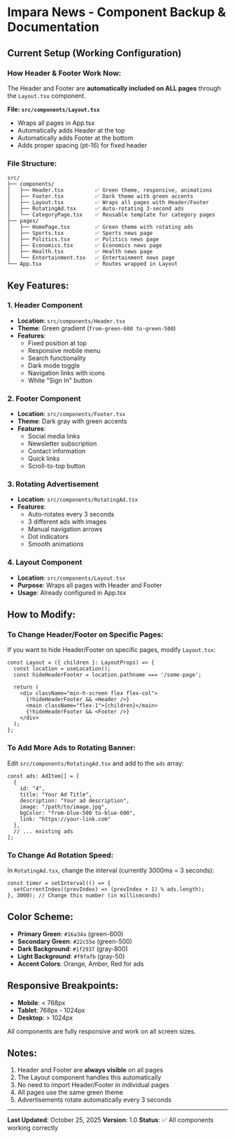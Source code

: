 # Impara News - Component Backup & Documentation

## Current Setup (Working Configuration)

### How Header & Footer Work Now:

The Header and Footer are **automatically included on ALL pages** through the `Layout.tsx` component.

**File: `src/components/Layout.tsx`**
- Wraps all pages in App.tsx
- Automatically adds Header at the top
- Automatically adds Footer at the bottom
- Adds proper spacing (pt-16) for fixed header

### File Structure:

```
src/
├── components/
│   ├── Header.tsx          ✅ Green theme, responsive, animations
│   ├── Footer.tsx          ✅ Dark theme with green accents
│   ├── Layout.tsx          ✅ Wraps all pages with Header/Footer
│   ├── RotatingAd.tsx      ✅ Auto-rotating 3-second ads
│   └── CategoryPage.tsx    ✅ Reusable template for category pages
├── pages/
│   ├── HomePage.tsx        ✅ Green theme with rotating ads
│   ├── Sports.tsx          ✅ Sports news page
│   ├── Politics.tsx        ✅ Politics news page
│   ├── Economics.tsx       ✅ Economics news page
│   ├── Health.tsx          ✅ Health news page
│   └── Entertainment.tsx   ✅ Entertainment news page
└── App.tsx                 ✅ Routes wrapped in Layout
```

## Key Features:

### 1. Header Component
- **Location**: `src/components/Header.tsx`
- **Theme**: Green gradient (`from-green-600 to-green-500`)
- **Features**:
  - Fixed position at top
  - Responsive mobile menu
  - Search functionality
  - Dark mode toggle
  - Navigation links with icons
  - White "Sign In" button

### 2. Footer Component
- **Location**: `src/components/Footer.tsx`
- **Theme**: Dark gray with green accents
- **Features**:
  - Social media links
  - Newsletter subscription
  - Contact information
  - Quick links
  - Scroll-to-top button

### 3. Rotating Advertisement
- **Location**: `src/components/RotatingAd.tsx`
- **Features**:
  - Auto-rotates every 3 seconds
  - 3 different ads with images
  - Manual navigation arrows
  - Dot indicators
  - Smooth animations

### 4. Layout Component
- **Location**: `src/components/Layout.tsx`
- **Purpose**: Wraps all pages with Header and Footer
- **Usage**: Already configured in App.tsx

## How to Modify:

### To Change Header/Footer on Specific Pages:

If you want to hide Header/Footer on specific pages, modify `Layout.tsx`:

```tsx
const Layout = ({ children }: LayoutProps) => {
  const location = useLocation();
  const hideHeaderFooter = location.pathname === '/some-page';

  return (
    <div className="min-h-screen flex flex-col">
      {!hideHeaderFooter && <Header />}
      <main className="flex-1">{children}</main>
      {!hideHeaderFooter && <Footer />}
    </div>
  );
};
```

### To Add More Ads to Rotating Banner:

Edit `src/components/RotatingAd.tsx` and add to the `ads` array:

```tsx
const ads: AdItem[] = [
  {
    id: "4",
    title: "Your Ad Title",
    description: "Your ad description",
    image: "/path/to/image.jpg",
    bgColor: "from-blue-500 to-blue-600",
    link: "https://your-link.com"
  },
  // ... existing ads
];
```

### To Change Ad Rotation Speed:

In `RotatingAd.tsx`, change the interval (currently 3000ms = 3 seconds):

```tsx
const timer = setInterval(() => {
  setCurrentIndex((prevIndex) => (prevIndex + 1) % ads.length);
}, 3000); // Change this number (in milliseconds)
```

## Color Scheme:

- **Primary Green**: `#16a34a` (green-600)
- **Secondary Green**: `#22c55e` (green-500)
- **Dark Background**: `#1f2937` (gray-800)
- **Light Background**: `#f9fafb` (gray-50)
- **Accent Colors**: Orange, Amber, Red for ads

## Responsive Breakpoints:

- **Mobile**: < 768px
- **Tablet**: 768px - 1024px
- **Desktop**: > 1024px

All components are fully responsive and work on all screen sizes.

## Notes:

1. Header and Footer are **always visible** on all pages
2. The Layout component handles this automatically
3. No need to import Header/Footer in individual pages
4. All pages use the same green theme
5. Advertisements rotate automatically every 3 seconds

---

**Last Updated**: October 25, 2025
**Version**: 1.0
**Status**: ✅ All components working correctly
